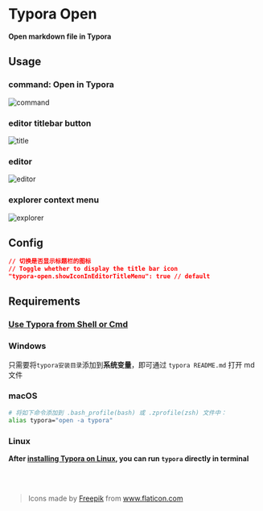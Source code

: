 # Typora Open

**Open markdown file in Typora**

## Usage

### command: Open in Typora

![command](https://i.loli.net/2021/06/11/eAX8wNsHR7Pb52y.gif)

### editor titlebar button

![title](https://i.loli.net/2021/06/11/NLTkOfme174MW3r.gif)

### editor

![editor](https://i.loli.net/2021/06/11/IjXrWxPzGAdVmUb.gif)

### explorer context menu

![explorer](https://i.loli.net/2021/06/11/8kI91lqW7uHcNTE.gif)

## Config

```json
// 切换是否显示标题栏的图标
// Toggle whether to display the title bar icon
"typora-open.showIconInEditorTitleMenu": true // default
```

## Requirements

### [**Use Typora from Shell or Cmd**](https://support.typora.io/Use-Typora-From-Shell-or-cmd/)

### Windows

只需要将`typora安装目录`添加到**系统变量**，即可通过 `typora README.md` 打开 md 文件

### macOS

```bash
# 将如下命令添加到 .bash_profile(bash) 或 .zprofile(zsh) 文件中：
alias typora="open -a typora"
```

### Linux

**After [installing Typora on Linux](https://support.typora.io/Typora-on-Linux/), you can run `typora` directly in terminal**

<br>

<br>



> <div>Icons made by <a href="https://www.freepik.com" title="Freepik">Freepik</a> from <a href="https://www.flaticon.com/" title="Flaticon">www.flaticon.com</a></div>
